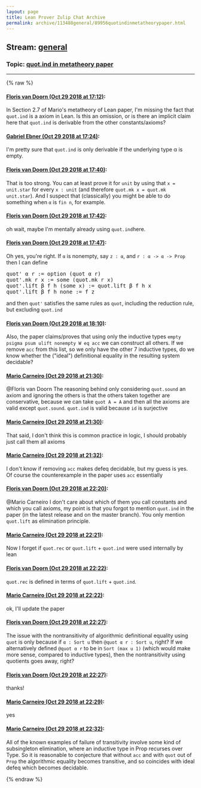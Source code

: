 ```yaml
---
layout: page
title: Lean Prover Zulip Chat Archive 
permalink: archive/113488general/89956quotindinmetatheorypaper.html
---
```


## Stream: [general](index.html)
### Topic: [quot.ind in metatheory paper](89956quotindinmetatheorypaper.html)

---


{% raw %}
#### [ Floris van Doorn (Oct 29 2018 at 17:12)](https://leanprover.zulipchat.com/#narrow/stream/113488-general/topic/quot.ind%20in%20metatheory%20paper/near/136716513):
<p>In Section 2.7 of Mario's metatheory of Lean paper, I'm missing the fact that <code>quot.ind</code> is a axiom in Lean. Is this an omission, or is there an implicit claim here that <code>quot.ind</code> is derivable from the other constants/axioms?</p>

#### [ Gabriel Ebner (Oct 29 2018 at 17:24)](https://leanprover.zulipchat.com/#narrow/stream/113488-general/topic/quot.ind%20in%20metatheory%20paper/near/136717438):
<p>I'm pretty sure that <code>quot.ind</code> is only derivable if the underlying type α is empty.</p>

#### [ Floris van Doorn (Oct 29 2018 at 17:40)](https://leanprover.zulipchat.com/#narrow/stream/113488-general/topic/quot.ind%20in%20metatheory%20paper/near/136718421):
<p>That is too strong. You can at least prove it for <code>unit</code> by using that <code>x = unit.star</code> for every <code>x : unit</code> (and therefore <code>quot.mk x = quot.mk unit.star</code>). And I suspect that (classically) you might be able to do something when <code>α</code> is <code>fin n</code>, for example.</p>

#### [ Floris van Doorn (Oct 29 2018 at 17:42)](https://leanprover.zulipchat.com/#narrow/stream/113488-general/topic/quot.ind%20in%20metatheory%20paper/near/136718605):
<p>oh wait, maybe I'm mentally already using <code>quot.ind</code>here.</p>

#### [ Floris van Doorn (Oct 29 2018 at 17:47)](https://leanprover.zulipchat.com/#narrow/stream/113488-general/topic/quot.ind%20in%20metatheory%20paper/near/136718915):
<p>Oh yes, you're right. If <code>α</code> is nonempty, say <code>z : α</code>, and <code>r : α -&gt; α -&gt; Prop</code> then I can define </p>
<div class="codehilite"><pre><span></span>quot&#39; α r := option (quot α r)
quot&#39;.mk r x := some (quot.mk r x)
quot&#39;.lift β f h (some x) := quot.lift β f h x
quot&#39;.lift β f h none := f z
</pre></div>


<p>and then <code>quot'</code> satisfies the same rules as <code>quot</code>, including the reduction rule, but excluding <code>quot.ind</code></p>

#### [ Floris van Doorn (Oct 29 2018 at 18:10)](https://leanprover.zulipchat.com/#narrow/stream/113488-general/topic/quot.ind%20in%20metatheory%20paper/near/136720482):
<p>Also, the paper claims/proves that using only the inductive types <code>empty psigma psum ulift nonempty W eq acc</code> we can construct all others. If we remove <code>acc</code> from this list, so we only have the other 7 inductive types, do we know whether the ("ideal") definitional equality in the resulting system decidable?</p>

#### [ Mario Carneiro (Oct 29 2018 at 21:30)](https://leanprover.zulipchat.com/#narrow/stream/113488-general/topic/quot.ind%20in%20metatheory%20paper/near/136733168):
<p><span class="user-mention" data-user-id="111080">@Floris van Doorn</span> The reasoning behind only considering <code>quot.sound</code> an axiom and ignoring the others is that the others taken together are conservative, because we can take <code>quot A = A</code> and then all the axioms are valid except <code>quot.sound</code>. <code>quot.ind</code> is valid because <code>id</code> is surjective</p>

#### [ Mario Carneiro (Oct 29 2018 at 21:30)](https://leanprover.zulipchat.com/#narrow/stream/113488-general/topic/quot.ind%20in%20metatheory%20paper/near/136733213):
<p>That said, I don't think this is common practice in logic, I should probably just call them all axioms</p>

#### [ Mario Carneiro (Oct 29 2018 at 21:32)](https://leanprover.zulipchat.com/#narrow/stream/113488-general/topic/quot.ind%20in%20metatheory%20paper/near/136733320):
<p>I don't know if removing <code>acc</code> makes defeq decidable, but my guess is yes. Of course the counterexample in the paper uses <code>acc</code> essentially</p>

#### [ Floris van Doorn (Oct 29 2018 at 22:20)](https://leanprover.zulipchat.com/#narrow/stream/113488-general/topic/quot.ind%20in%20metatheory%20paper/near/136736293):
<p><span class="user-mention" data-user-id="110049">@Mario Carneiro</span> I don't care about which of them you call constants and which you call axioms, my point is that you forgot to mention <code>quot.ind</code> in the paper (in the latest release and on the master branch). You only mention <code>quot.lift</code> as elimination principle.</p>

#### [ Mario Carneiro (Oct 29 2018 at 22:21)](https://leanprover.zulipchat.com/#narrow/stream/113488-general/topic/quot.ind%20in%20metatheory%20paper/near/136736324):
<p>Now I forget if <code>quot.rec</code> or <code>quot.lift</code> + <code>quot.ind</code> were used internally by lean</p>

#### [ Floris van Doorn (Oct 29 2018 at 22:22)](https://leanprover.zulipchat.com/#narrow/stream/113488-general/topic/quot.ind%20in%20metatheory%20paper/near/136736397):
<p><code>quot.rec</code> is defined in terms of <code>quot.lift</code> + <code>quot.ind</code>.</p>

#### [ Mario Carneiro (Oct 29 2018 at 22:22)](https://leanprover.zulipchat.com/#narrow/stream/113488-general/topic/quot.ind%20in%20metatheory%20paper/near/136736414):
<p>ok, I'll update the paper</p>

#### [ Floris van Doorn (Oct 29 2018 at 22:27)](https://leanprover.zulipchat.com/#narrow/stream/113488-general/topic/quot.ind%20in%20metatheory%20paper/near/136736688):
<p>The issue with the nontransitivity of algorithmic definitional equality using <code>quot</code> is only because if <code>α : Sort u</code> then <code>@quot α r : Sort u</code>, right? If we alternatively defined <code>@quot α r</code> to be in <code>Sort (max u 1)</code> (which would make more sense, compared to inductive types), then the nontransitivity using quotients goes away, right?</p>

#### [ Floris van Doorn (Oct 29 2018 at 22:27)](https://leanprover.zulipchat.com/#narrow/stream/113488-general/topic/quot.ind%20in%20metatheory%20paper/near/136736701):
<p>thanks!</p>

#### [ Mario Carneiro (Oct 29 2018 at 22:29)](https://leanprover.zulipchat.com/#narrow/stream/113488-general/topic/quot.ind%20in%20metatheory%20paper/near/136736801):
<p>yes</p>

#### [ Mario Carneiro (Oct 29 2018 at 22:32)](https://leanprover.zulipchat.com/#narrow/stream/113488-general/topic/quot.ind%20in%20metatheory%20paper/near/136737064):
<p>All of the known examples of failure of transitivity involve some kind of subsingleton elimination, where an inductive type in Prop recurses over Type. So it is reasonable to conjecture that without <code>acc</code> and with <code>quot</code> out of <code>Prop</code> the algorithmic equality becomes transitive, and so coincides with ideal defeq which becomes decidable.</p>


{% endraw %}
